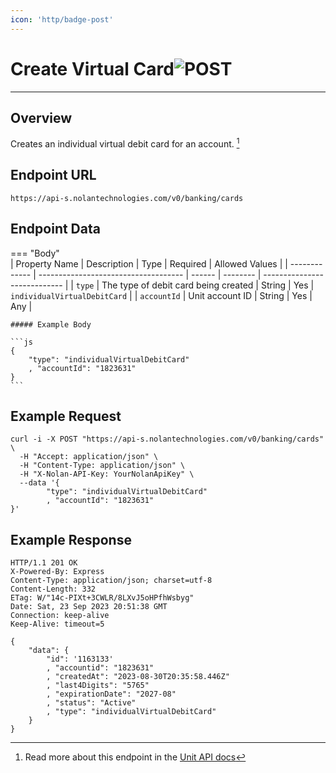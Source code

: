 ```yaml
---
icon: 'http/badge-post'
---
```


<h1 class=article-title>Create Virtual Card<img class="article-title-image" src="/assets/images/badge-post.svg" alt="POST"/></h1>

---

## Overview
Creates an individual virtual debit card for an account. [^ 1]

## Endpoint URL
`https://api-s.nolantechnologies.com/v0/banking/cards`

## Endpoint Data
=== "Body"    
    | Property Name | Description                          | Type   | Required | Allowed Values               |
    | ------------- | ------------------------------------ | ------ | -------- | ---------------------------- |
    | `type`        | The type of debit card being created | String | Yes      | `individualVirtualDebitCard` |
    | `accountId`   | Unit account ID                      | String | Yes      | Any                          |

    ##### Example Body

    ```js
    {
        "type": "individualVirtualDebitCard"
        , "accountId": "1823631"
    } 
    ```

## Example Request
```text
curl -i -X POST "https://api-s.nolantechnologies.com/v0/banking/cards" \
  -H "Accept: application/json" \
  -H "Content-Type: application/json" \
  -H "X-Nolan-API-Key: YourNolanApiKey" \
  --data '{
        "type": "individualVirtualDebitCard"
        , "accountId": "1823631"
}'
```

## Example Response
```text
HTTP/1.1 201 OK
X-Powered-By: Express
Content-Type: application/json; charset=utf-8
Content-Length: 332
ETag: W/"14c-PIXt+3CWLR/8LXvJ5oHPfhWsbyg"
Date: Sat, 23 Sep 2023 20:51:38 GMT
Connection: keep-alive
Keep-Alive: timeout=5

{
    "data": {
        "id": '1163133'
        , "accountid": "1823631"
        , "createdAt": "2023-08-30T20:35:58.446Z"
        , "last4Digits": "5765"
        , "expirationDate": "2027-08"
        , "status": "Active"
        , "type": "individualVirtualDebitCard"
    }
}
```

[^ 1]: Read more about this endpoint in the <a target="_blank" rel="noopener noreferrer" href="https://docs.unit.co/cards#create-individual-virtual-debit-card">Unit API docs</a>


